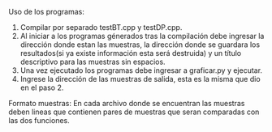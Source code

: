 Uso de los programas:
1) Compilar por separado testBT.cpp y testDP.cpp.
2) Al iniciar a los programas génerados tras la compilación debe ingresar la dirección donde estan las muestras, la dirección donde se guardara los resultados(si ya existe información esta será destruida) y un título descriptivo para las muestras sin espacios.
3) Una vez ejecutado los programas debe ingresar a graficar.py y ejecutar.
4) Ingrese la dirección de las muestras de salida, esta es la misma que dio en el paso 2.

Formato muestras:
En cada archivo donde se encuentran las muestras deben lineas que contienen pares de muestras que seran comparadas con las dos funciones.